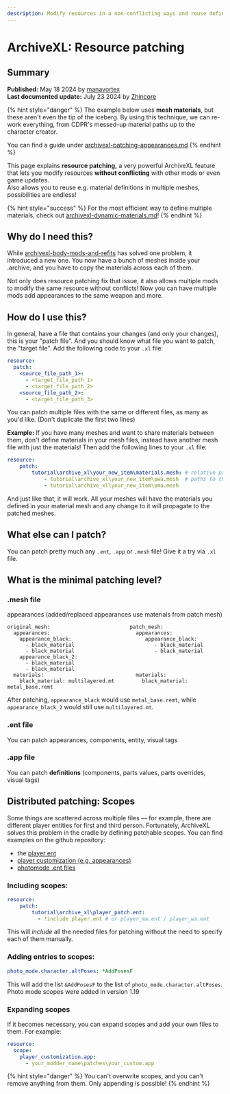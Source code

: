 ```yaml
---
description: Modify resources in a non-conflicting ways and reuse definitions.
---
```


# ArchiveXL: Resource patching

## Summary

**Published:** May 18 2024 by [manavortex](https://app.gitbook.com/u/NfZBoxGegfUqB33J9HXuCs6PVaC3 "mention")\
**Last documented update:** July 23 2024 by [Zhincore](https://app.gitbook.com/u/OsI9JXgCSSbt40hb327iBDif7Xv1 "mention")

{% hint style="danger" %}
The example below uses **mesh materials**, but these aren't even the tip of the iceberg. By using this technique, we can re-work everything, from CDPR's messed-up material paths up to the character creator.&#x20;

You can find a guide under [archivexl-patching-appearances.md](../../../modding-guides/items-equipment/editing-existing-items/archivexl-patching-appearances.md "mention")
{% endhint %}

This page explains **resource patching,** a very powerful ArchiveXL feature that lets you modify resources **without conflicting** with other mods or even game updates. \
Also allows you to reuse e.g. material definitions in multiple meshes, possibilities are endless!

{% hint style="success" %}
For the most efficient way to define multiple materials, check out [archivexl-dynamic-materials.md](../../../modding-guides/textures-and-luts/archivexl-dynamic-materials.md "mention")!
{% endhint %}

## Why do I need this?

While [archivexl-body-mods-and-refits](archivexl-body-mods-and-refits/ "mention") has solved one problem, it introduced a new one. You now have a bunch of meshes inside your .archive, and you have to copy the materials across each of them.

Not only does resource patching fix that issue, it also allows multiple mods to modify the same resource without conflicts! Now you can have multiple mods add appearances to the same weapon and more.

## How do I use this?

In general, have a file that contains your changes (and only your changes), this is your "patch file". And you should know what file you want to patch, the "target file". Add the following code to your `.xl` file:

```yaml
resource:
  patch:
    <source_file_path_1>:
      - <target_file_path_1>
      - <target_file_path_2>
    <source_file_path_2>:
      - <target_file_path_3>
```

You can patch multiple files with the same or different files, as many as you'd like. (Don't duplicate the first two lines)

**Example:** If you have many meshes and want to share materials between them, don't define materials in your mesh files, instead have another mesh file with just the materials! Then add the following lines to your `.xl` file:

```yaml
resource:
    patch:        
        tutorial\archive_xl\your_new_item\materials.mesh: # relative path to your material mesh
            - tutorial\archive_xl\your_new_item\pwa.mesh  # paths to the target meshes
            - tutorial\archive_xl\your_new_item\pma.mesh
```

And just like that, it will work. All your meshes will have the materials you defined in your material mesh and any change to it will propagate to the patched meshes.

## What else can I patch?

You can patch pretty much any `.ent`, `.app` or `.mesh` file! Give it a try via `.xl` file.&#x20;

## What is the minimal patching level?

### .mesh file

appearances (added/replaced appearances use materials from patch mesh)

```
original_mesh:                          patch_mesh:
  appearances:                            appearances:
    appearance_black:                        appearance_black:
      - black_material                          - black_material
      - black_material                          - black_material
    appearance_black_2:                      
      - black_material                       
      - black_material                       
  materials:                              materials:
    black_material: multilayered.mt         black_material: metal_base.remt
```

After patching, `appearance_black` would use `metal_base.remt`,  while `appearance_black_2` would still use `multilayered.mt`.

### .ent file

You can patch appearances, components, entity, visual tags

### .app file

You can patch **definitions** (components, parts values, parts overrides, visual tags)

## Distributed patching: Scopes

Some things are scattered across multiple files — for example, there are different player entities for first and third person. Fortunately, ArchiveXL solves this problem in the cradle by defining patchable scopes. You can find examples on the github repository:

* the [player ent](https://github.com/psiberx/cp2077-archive-xl/blob/main/data/PlayerBaseScope.xl)
* [player customization (e.g. appearances)](https://github.com/psiberx/cp2077-archive-xl/blob/main/data/PlayerCustomizationScope.xl)
* [photomode .ent files](https://github.com/psiberx/cp2077-archive-xl/blob/main/archive/source/resources/PhotoModeScope.xl)

### Including scopes:

```yaml
resource:
    patch:
        tutorial\archive_xl\player_patch.ent:
          - !include player.ent # or player_ma.ent / player_wa.ent
```

This will _include_ all the needed files for patching without the need to specify each of them manually.

### Adding entries to scopes:

```yaml
photo_mode.character.altPoses: *AddPosesF
```

This will add the list `&AddPosesF` to the list of `photo_mode.character.altPoses`.\
Photo mode scopes were added in version 1.19

### Expanding scopes

If it becomes necessary, you can expand scopes and add your own files to them. For example:

```yaml
resource:
  scope:
    player_customization.app:
      - your_modder_name\patches\your_custom.app
```

{% hint style="danger" %}
You can't overwrite scopes, and you can't remove anything from them. Only appending is possible!
{% endhint %}

